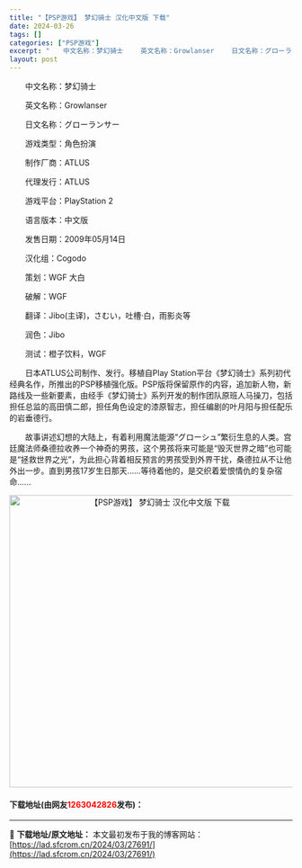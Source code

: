 ```yaml
---
title: "【PSP游戏】 梦幻骑士 汉化中文版 下载"
date: 2024-03-26
tags: []
categories: ["PSP游戏"]
excerpt: "　　中文名称：梦幻骑士 　　英文名称：Growlanser 　　日文名称：グローランサー 　　游戏类型：角色扮演 　　制作厂商：ATLUS 　　代理发行：ATLUS 　　游戏平台：PlayStation 2 　　语言版本：中文版 　　发售日期：2009年05月14日 　　汉化组：Cogodo 　　策&hellip;"
layout: post
---
```


 <p>　　中文名称：梦幻骑士</p> <p>　　英文名称：Growlanser</p> <p>　　日文名称：グローランサー</p> <p>　　游戏类型：角色扮演</p> <p>　　制作厂商：ATLUS</p> <p>　　代理发行：ATLUS</p> <p>　　游戏平台：PlayStation 2</p> <p>　　语言版本：中文版</p> <p>　　发售日期：2009年05月14日</p> <p>　　汉化组：Cogodo</p> <p>　　策划：WGF 大白</p> <p>　　破解：WGF</p> <p>　　翻译：Jibo(主译)，さむい，吐槽&middot;白，雨影炎等</p> <p>　　润色：Jibo</p> <p>　　测试：橙子饮料，WGF</p> <p>　　日本ATLUS公司制作、发行。移植自Play Station平台《梦幻骑士》系列初代经典名作，所推出的PSP移植强化版。PSP版将保留原作的内容，追加新人物，新路线及一些新要素，由经手《梦幻骑士》系列开发的制作团队原班人马操刀，包括担任总监的高田慎二郎，担任角色设定的漆原智志，担任编剧的叶月阳与担任配乐的岩垂德行。</p> <p>　　故事讲述幻想的大陆上，有着利用魔法能源&ldquo;グローシュ&rdquo;繁衍生息的人类。宫廷魔法师桑德拉收养一个神奇的男孩，这个男孩将来可能是&ldquo;毁灭世界之暗&rdquo;也可能是&ldquo;拯救世界之光&rdquo;，为此担心背着相反预言的男孩受到外界干扰，桑德拉从不让他外出一步。直到男孩17岁生日那天......等待着他的，是交织着爱恨情仇的复杂宿命......</p> <p align="center"><img align="" border="0" src="https://lad.sfcrom.cn/wp-content/uploads/2024/03/20240325_6601aa8014448.jpg" width="520" alt="【PSP游戏】 梦幻骑士 汉化中文版 下载" /></p> <p><h4>下载地址(由网友<font color="red">1263042826</font>发布)：</h4></p> 

---
📖 **下载地址/原文地址：** 本文最初发布于我的博客网站：[https://lad.sfcrom.cn/2024/03/27691/](https://lad.sfcrom.cn/2024/03/27691/)

